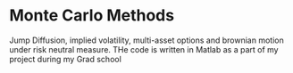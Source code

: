 # Monte Carlo Methods
 Jump Diffusion, implied volatility, multi-asset options and brownian motion under risk neutral measure. THe code is written in Matlab as a part of my project during my Grad school
